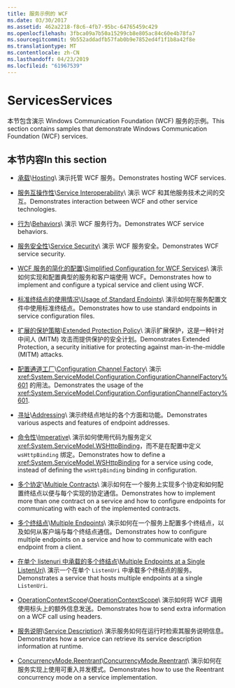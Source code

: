 ```yaml
---
title: 服务示例的 WCF
ms.date: 03/30/2017
ms.assetid: 462a2218-f8c6-4fb7-95bc-64765459c429
ms.openlocfilehash: 3fbca09a7b50a15299cb8e805ac84c60e4b78fa7
ms.sourcegitcommit: 9b552addadfb57fab0b9e7852ed4f1f1b8a42f8e
ms.translationtype: MT
ms.contentlocale: zh-CN
ms.lasthandoff: 04/23/2019
ms.locfileid: "61967539"
---
```

# <a name="services"></a><span data-ttu-id="27be8-102">Services</span><span class="sxs-lookup"><span data-stu-id="27be8-102">Services</span></span>

<span data-ttu-id="27be8-103">本节包含演示 Windows Communication Foundation (WCF) 服务的示例。</span><span class="sxs-lookup"><span data-stu-id="27be8-103">This section contains samples that demonstrate Windows Communication Foundation (WCF) services.</span></span>

## <a name="in-this-section"></a><span data-ttu-id="27be8-104">本节内容</span><span class="sxs-lookup"><span data-stu-id="27be8-104">In this section</span></span>

- <span data-ttu-id="27be8-105">[承载](../../../../docs/framework/wcf/feature-details/hosting.md)\\</span><span class="sxs-lookup"><span data-stu-id="27be8-105">[Hosting](../../../../docs/framework/wcf/feature-details/hosting.md)\\</span></span>
<span data-ttu-id="27be8-106">演示托管 WCF 服务。</span><span class="sxs-lookup"><span data-stu-id="27be8-106">Demonstrates hosting WCF services.</span></span>

- <span data-ttu-id="27be8-107">[服务互操作性](service-interoperability.md)\\</span><span class="sxs-lookup"><span data-stu-id="27be8-107">[Service Interoperability](service-interoperability.md)\\</span></span>
<span data-ttu-id="27be8-108">演示 WCF 和其他服务技术之间的交互。</span><span class="sxs-lookup"><span data-stu-id="27be8-108">Demonstrates interaction between WCF and other service technologies.</span></span>

- <span data-ttu-id="27be8-109">[行为](behaviors.md)\\</span><span class="sxs-lookup"><span data-stu-id="27be8-109">[Behaviors](behaviors.md)\\</span></span>
<span data-ttu-id="27be8-110">演示 WCF 服务行为。</span><span class="sxs-lookup"><span data-stu-id="27be8-110">Demonstrates WCF service behaviors.</span></span>

- <span data-ttu-id="27be8-111">[服务安全性](service-security.md)\\</span><span class="sxs-lookup"><span data-stu-id="27be8-111">[Service Security](service-security.md)\\</span></span>
<span data-ttu-id="27be8-112">演示 WCF 服务安全。</span><span class="sxs-lookup"><span data-stu-id="27be8-112">Demonstrates WCF service security.</span></span>

- <span data-ttu-id="27be8-113">[WCF 服务的简化的配置](simplified-configuration-for-wcf-services.md)\\</span><span class="sxs-lookup"><span data-stu-id="27be8-113">[Simplified Configuration for WCF Services](simplified-configuration-for-wcf-services.md)\\</span></span>
<span data-ttu-id="27be8-114">演示如何实现和配置典型的服务和客户端使用 WCF。</span><span class="sxs-lookup"><span data-stu-id="27be8-114">Demonstrates how to implement and configure a typical service and client using WCF.</span></span>

- <span data-ttu-id="27be8-115">[标准终结点的使用情况](usage-of-standard-endpoints.md)\\</span><span class="sxs-lookup"><span data-stu-id="27be8-115">[Usage of Standard Endoints](usage-of-standard-endpoints.md)\\</span></span>
<span data-ttu-id="27be8-116">演示如何在服务配置文件中使用标准终结点。</span><span class="sxs-lookup"><span data-stu-id="27be8-116">Demonstrates how to use standard endpoints in service configuration files.</span></span>

- <span data-ttu-id="27be8-117">[扩展的保护策略](extended-protection-policy.md)\\</span><span class="sxs-lookup"><span data-stu-id="27be8-117">[Extended Protection Policy](extended-protection-policy.md)\\</span></span>
<span data-ttu-id="27be8-118">演示扩展保护，这是一种针对中间人 (MITM) 攻击而提供保护的安全计划。</span><span class="sxs-lookup"><span data-stu-id="27be8-118">Demonstrates Extended Protection, a security initiative for protecting against man-in-the-middle (MITM) attacks.</span></span>

- <span data-ttu-id="27be8-119">[配置通道工厂](configuration-channel-factory.md)\\</span><span class="sxs-lookup"><span data-stu-id="27be8-119">[Configuration Channel Factory](configuration-channel-factory.md)\\</span></span>
<span data-ttu-id="27be8-120">演示 <xref:System.ServiceModel.Configuration.ConfigurationChannelFactory%601> 的用法。</span><span class="sxs-lookup"><span data-stu-id="27be8-120">Demonstrates the usage of the <xref:System.ServiceModel.Configuration.ConfigurationChannelFactory%601>.</span></span>

- <span data-ttu-id="27be8-121">[寻址](addressing.md)\\</span><span class="sxs-lookup"><span data-stu-id="27be8-121">[Addressing](addressing.md)\\</span></span>
<span data-ttu-id="27be8-122">演示终结点地址的各个方面和功能。</span><span class="sxs-lookup"><span data-stu-id="27be8-122">Demonstrates various aspects and features of endpoint addresses.</span></span>

- <span data-ttu-id="27be8-123">[命令性](imperative.md)\\</span><span class="sxs-lookup"><span data-stu-id="27be8-123">[Imperative](imperative.md)\\</span></span>
<span data-ttu-id="27be8-124">演示如何使用代码为服务定义 <xref:System.ServiceModel.WSHttpBinding>，而不是在配置中定义 `wsHttpBinding` 绑定。</span><span class="sxs-lookup"><span data-stu-id="27be8-124">Demonstrates how to define a <xref:System.ServiceModel.WSHttpBinding> for a service using code, instead of defining the `wsHttpBinding` binding in configuration.</span></span>

- <span data-ttu-id="27be8-125">[多个协定](multiple-contracts.md)\\</span><span class="sxs-lookup"><span data-stu-id="27be8-125">[Multiple Contracts](multiple-contracts.md)\\</span></span>
<span data-ttu-id="27be8-126">演示如何在一个服务上实现多个协定和如何配置终结点以便与每个实现的协定通信。</span><span class="sxs-lookup"><span data-stu-id="27be8-126">Demonstrates how to implement more than one contract on a service and how to configure endpoints for communicating with each of the implemented contracts.</span></span>

- <span data-ttu-id="27be8-127">[多个终结点](multiple-endpoints.md)\\</span><span class="sxs-lookup"><span data-stu-id="27be8-127">[Multiple Endpoints](multiple-endpoints.md)\\</span></span>
<span data-ttu-id="27be8-128">演示如何在一个服务上配置多个终结点，以及如何从客户端与每个终结点通信。</span><span class="sxs-lookup"><span data-stu-id="27be8-128">Demonstrates how to configure multiple endpoints on a service and how to communicate with each endpoint from a client.</span></span>

- <span data-ttu-id="27be8-129">[在单个 listenuri 中承载的多个终结点](multiple-endpoints-at-a-single-listenuri.md)\\</span><span class="sxs-lookup"><span data-stu-id="27be8-129">[Multiple Endpoints at a Single ListenUri](multiple-endpoints-at-a-single-listenuri.md)\\</span></span>
<span data-ttu-id="27be8-130">演示一个在单个 `ListenUri` 中承载多个终结点的服务。</span><span class="sxs-lookup"><span data-stu-id="27be8-130">Demonstrates a service that hosts multiple endpoints at a single `ListenUri`.</span></span>

- <span data-ttu-id="27be8-131">[OperationContextScope](operationcontextscope.md)\\</span><span class="sxs-lookup"><span data-stu-id="27be8-131">[OperationContextScope](operationcontextscope.md)\\</span></span>
<span data-ttu-id="27be8-132">演示如何将 WCF 调用使用标头上的额外信息发送。</span><span class="sxs-lookup"><span data-stu-id="27be8-132">Demonstrates how to send extra information on a WCF call using headers.</span></span>

- <span data-ttu-id="27be8-133">[服务说明](service-description.md)\\</span><span class="sxs-lookup"><span data-stu-id="27be8-133">[Service Description](service-description.md)\\</span></span>
<span data-ttu-id="27be8-134">演示服务如何在运行时检索其服务说明信息。</span><span class="sxs-lookup"><span data-stu-id="27be8-134">Demonstrates how a service can retrieve its service description information at runtime.</span></span>

- <span data-ttu-id="27be8-135">[ConcurrencyMode.Reentrant](concurrencymode-reentrant.md)\\</span><span class="sxs-lookup"><span data-stu-id="27be8-135">[ConcurrencyMode.Reentrant](concurrencymode-reentrant.md)\\</span></span>
<span data-ttu-id="27be8-136">演示如何在服务实现上使用可重入并发模式。</span><span class="sxs-lookup"><span data-stu-id="27be8-136">Demonstrates how to use the Reentrant concurrency mode on a service implementation.</span></span>